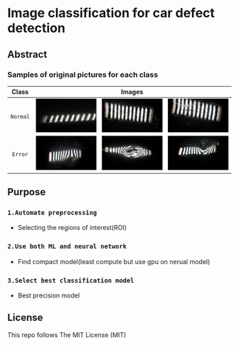 # Image classification for car defect detection

## Abstract

### Samples of original pictures for each class
|Class | Images|
|:---:|:---:|
|`Normal`|![Normal Images](/imgs/nor_merged.png)|
|`Error`|![Error Images](/imgs/err_merged.png)|

## Purpose

### `1.Automate preprocessing`
* Selecting the regions of interest(ROI)

### `2.Use both ML and neural network`
* Find compact model(least compute but use gpu on nerual model)

### `3.Select best classification model`
* Best precision model

## License
This repo follows The MIT License (MIT)
